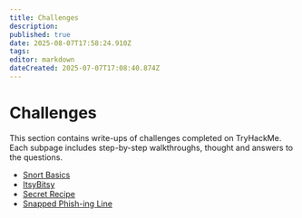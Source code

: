 ```yaml
---
title: Challenges
description: 
published: true
date: 2025-08-07T17:58:24.910Z
tags: 
editor: markdown
dateCreated: 2025-07-07T17:08:40.874Z
---
```


# Challenges

This section contains write-ups of challenges completed on TryHackMe.
Each subpage includes step-by-step walkthroughs, thought and answers to the questions.


- [Snort Basics](/tryhackme/challenges/snort_basics)
- [ItsyBitsy](/tryhackme/challenges/itsybitsy)
- [Secret Recipe](/tryhackme/challenges/secret_recipe)
- [Snapped Phish-ing Line](/tryhackme/challenges/snapped_phish-ing_line)